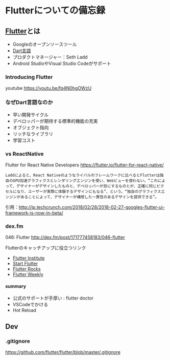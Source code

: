 # Flutterについての備忘録
## [Flutter](https://flutter.io/)とは
- Googleのオープンソースツール
- [Dart言語](https://www.dartlang.org/)
- プロダクトマネージャー：Seth Ladd
- Android StudioやVisual Studio Codeがサポート

### Introducing Flutter
youtube
https://youtu.be/fq4N0hgOWzU

### なぜDart言語なのか
- 早い開発サイクル
- デベロッパーが期待する標準的機能の充実
- オブジェクト指向
- リッチなライブラリ
- 学習コスト

### vs ReactNative
Flutter for React Native Developers
https://flutter.io/flutter-for-react-native/

`
Laddによると、React Nativeのようなライバルのフレームワークに比べるとFlutterは独自のGPU加速グラフィクスとレンダリングエンジンを使い、Webビューを使わない。“これによって、デザイナーがデザインしたものと、デベロッパーが目にするものとが、正確に同じピクセルになり、ユーザーが実際に体験するデザインにもなる”、という。“独自のグラフィクスエンジンがあることによって、デザイナーが構想した一貫性のあるデザインを提供できる”。
`

引用：http://jp.techcrunch.com/2018/02/28/2018-02-27-googles-flutter-ui-framework-is-now-in-beta/

### dex.fm
046: Flutter
http://dex.fm/post/171777458183/046-flutter

Flutterのキャッチアップに役立つリンク
- [Flutter Institute](https://t.umblr.com/redirect?z=https%3A%2F%2Fflutter.institute&t=MTU3ZThkYWUzN2ZlNDI4YzNhZjk2YjI2ODcxNzQ5MTFiYWM5MzJkMywwT01xeWVhUQ%3D%3D&b=t%3AV-q0YcdRy5rXOkWGyV2SQw&p=http%3A%2F%2Fdex.fm%2Fpost%2F171777458183%2F046-flutter&m=1) 
- [Start Flutter](https://t.umblr.com/redirect?z=https%3A%2F%2Fstartflutter.com&t=NjMzYTMzYjE1NWY1ZjRhOTk3OWI1OGQzOTdjNzlhNWE5ZTlmZjFlYiwwT01xeWVhUQ%3D%3D&b=t%3AV-q0YcdRy5rXOkWGyV2SQw&p=http%3A%2F%2Fdex.fm%2Fpost%2F171777458183%2F046-flutter&m=1)
- [Flutter Rocks](https://t.umblr.com/redirect?z=https%3A%2F%2Fflutter.rocks&t=YzQwZTdjNmYxMDJiOTBiNWZhNjU1MDc4ZDNiNmE4ZmRlZjJkM2FmOSwwT01xeWVhUQ%3D%3D&b=t%3AV-q0YcdRy5rXOkWGyV2SQw&p=http%3A%2F%2Fdex.fm%2Fpost%2F171777458183%2F046-flutter&m=1)
- [Flutter Weekly](https://t.umblr.com/redirect?z=https%3A%2F%2Fflutterweekly.net&t=ZWZiNDlmMmFiMmZlZTdiNjUwYjAyMWZmMmU1MWExNTJlNDI5NTFhYSwwT01xeWVhUQ%3D%3D&b=t%3AV-q0YcdRy5rXOkWGyV2SQw&p=http%3A%2F%2Fdex.fm%2Fpost%2F171777458183%2F046-flutter&m=1)

#### summary
- 公式のサポートが手厚い : flutter doctor
- VSCodeでかける
- Hot Reload

## Dev
### .gitignore
https://github.com/flutter/flutter/blob/master/.gitignore


